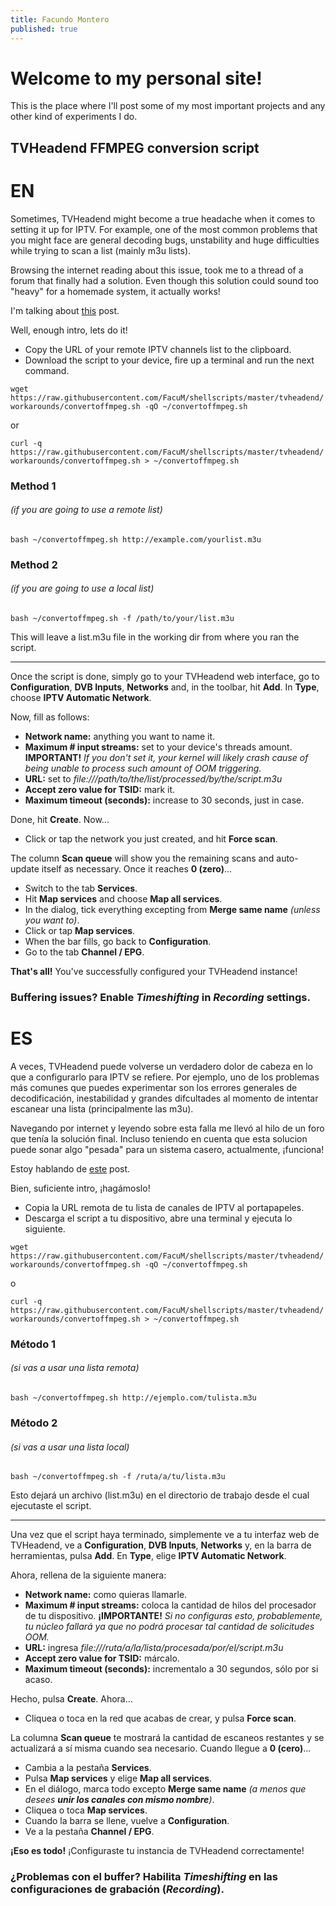 ```yaml
---
title: Facundo Montero
published: true
---
```


# Welcome to my personal site!

This is the place where I'll post some of my most important projects and any other kind of experiments I do.

## TVHeadend FFMPEG conversion script

# EN

Sometimes, TVHeadend might become a true headache when it comes to setting it up for IPTV. For example, one of the most common problems that you might face are general decoding bugs, unstability and huge difficulties while trying to scan a list (mainly m3u lists).

Browsing the internet reading about this issue, took me to a thread of a forum that finally had a solution. Even though this solution could sound too "heavy" for a homemade system, it actually works!

I'm talking about [this](https://tvheadend.org/boards/5/topics/22969?r=22972#message-22972) post.

Well, enough intro, lets do it!

- Copy the URL of your remote IPTV channels list to the clipboard.
- Download the script to your device, fire up a terminal and run the next command.

`wget https://raw.githubusercontent.com/FacuM/shellscripts/master/tvheadend/workarounds/convertoffmpeg.sh -qO ~/convertoffmpeg.sh`

or

`curl -q https://raw.githubusercontent.com/FacuM/shellscripts/master/tvheadend/workarounds/convertoffmpeg.sh > ~/convertoffmpeg.sh`

### Method 1

###### (if you are going to use a remote list)

`bash ~/convertoffmpeg.sh http://example.com/yourlist.m3u`

### Method 2

###### (if you are going to use a local list)

`bash ~/convertoffmpeg.sh -f /path/to/your/list.m3u`

This will leave a list.m3u file in the working dir from where you ran the script.

---

Once the script is done, simply go to your TVHeadend web interface, go to **Configuration**, **DVB Inputs**, **Networks** and, in the toolbar, hit **Add**. In **Type**, choose **IPTV Automatic Network**.

Now, fill as follows:

- **Network name:** anything you want to name it.
- **Maximum # input streams:** set to your device's threads amount. **IMPORTANT!** *If you don't set it, your kernel will likely crash cause of being unable to process such amount of OOM triggering.*
- **URL:** set to *file:///path/to/the/list/processed/by/the/script.m3u*
- **Accept zero value for TSID:** mark it.
- **Maximum timeout (seconds):** increase to 30 seconds, just in case.

Done, hit **Create**. Now...

- Click or tap the network you just created, and hit **Force scan**. 

The column **Scan queue** will show you the remaining scans and auto-update itself as necessary. Once it reaches **0 (zero)**...

- Switch to the tab **Services**.
- Hit **Map services** and choose **Map all services**.
- In the dialog, tick everything excepting from **Merge same name** *(unless you want to)*.
- Click or tap **Map services**.
- When the bar fills, go back to **Configuration**.
- Go to the tab **Channel / EPG**.

**That's all!** You've successfully configured your TVHeadend instance!

### Buffering issues? Enable _Timeshifting_ in _Recording_ settings.

# ES

A veces, TVHeadend puede volverse un verdadero dolor de cabeza en lo que a configurarlo para IPTV se refiere. Por ejemplo, uno de los problemas más comunes que puedes experimentar son los errores generales de decodificación, inestabilidad y grandes difcultades al momento de intentar escanear una lista (principalmente las m3u).

Navegando por internet y leyendo sobre esta falla me llevó al hilo de un foro que tenía la solución final. Incluso teniendo en cuenta que esta solucion puede sonar algo "pesada" para un sistema casero, actualmente, ¡funciona!

Estoy hablando de [este](https://tvheadend.org/boards/5/topics/22969?r=22972#message-22972) post.

Bien, suficiente intro, ¡hagámoslo!

- Copia la URL remota de tu lista de canales de IPTV al portapapeles.
- Descarga el script a tu dispositivo, abre una terminal y ejecuta lo siguiente.

`wget https://raw.githubusercontent.com/FacuM/shellscripts/master/tvheadend/workarounds/convertoffmpeg.sh -qO ~/convertoffmpeg.sh`

o

`curl -q https://raw.githubusercontent.com/FacuM/shellscripts/master/tvheadend/workarounds/convertoffmpeg.sh > ~/convertoffmpeg.sh`

### Método 1

###### (si vas a usar una lista remota)

`bash ~/convertoffmpeg.sh http://ejemplo.com/tulista.m3u`

### Método 2

###### (si vas a usar una lista local)

`bash ~/convertoffmpeg.sh -f /ruta/a/tu/lista.m3u`

Esto dejará un archivo (list.m3u) en el directorio de trabajo desde el cual ejecutaste el script.

---

Una vez que el script haya terminado, simplemente ve a tu interfaz web de TVHeadend, ve a **Configuration**, **DVB Inputs**, **Networks** y, en la barra de herramientas, pulsa **Add**. En **Type**, elige **IPTV Automatic Network**.

Ahora, rellena de la siguiente manera:

- **Network name:** como quieras llamarle.
- **Maximum # input streams:** coloca la cantidad de hilos del procesador de tu dispositivo. **¡IMPORTANTE!** *Si no configuras esto, probablemente, tu núcleo fallará ya que no podrá procesar tal cantidad de solicitudes OOM.*
- **URL:** ingresa *file:///ruta/a/la/lista/procesada/por/el/script.m3u*
- **Accept zero value for TSID:** márcalo.
- **Maximum timeout (seconds):** incrementalo a 30 segundos, sólo por si acaso.

Hecho, pulsa **Create**. Ahora...

- Cliquea o toca en la red que acabas de crear, y pulsa **Force scan**. 

La columna **Scan queue** te mostrará la cantidad de escaneos restantes y se actualizará a sí misma cuando sea necesario. Cuando llegue a **0 (cero)**...

- Cambia a la pestaña **Services**.
- Pulsa **Map services** y elige **Map all services**.
- En el diálogo, marca todo excepto **Merge same name** _(a menos que desees **unir los canales con mismo nombre**)_.
- Cliquea o toca **Map services**.
- Cuando la barra se llene, vuelve a **Configuration**.
- Ve a la pestaña **Channel / EPG**.

**¡Eso es todo!** ¡Configuraste tu instancia de TVHeadend correctamente!

### ¿Problemas con el buffer? Habilita _Timeshifting_ en las configuraciones de grabación (_Recording_).